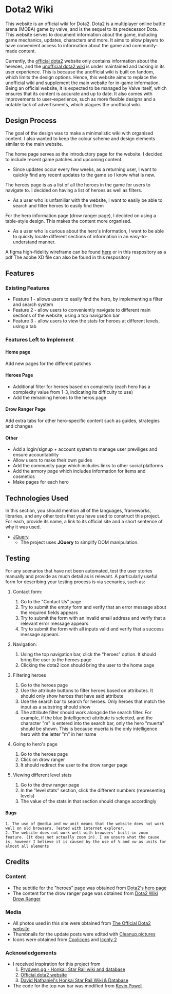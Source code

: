 # Dota2 Wiki

This website is an official wiki for Dota2. Dota2 is a multiplayer online battle arena (MOBA) game by valve, and is the sequel to its predecessor Dota. This website serves to document information about the game, including game mechanics, updates, characters and more. It aims to allow players to have convenient access to information about the game and community-made content. 

Currently, the [official dota2](https://www.dota2.com/home) website only contains information about the hereoes, and the [unofficial dota2 wiki](https://dota2.fandom.com/wiki/Dota_2_Wiki) is under maintained and lacking in its user experience. This is because the unofficial wiki is built on fandom, which limits the design options. Hence, this website aims to replace the unofficial wiki and supplement the main website for in-game information. Being an official website, it is expected to be managed by Valve itself, which ensures that its content is accurate and up to date. It also comes with improvements to user-experience, such as more flexible designs and a notable lack of advertisments, which plagues the unofficial wiki.

## Design Process
 
The goal of the design was to make a minimalistic wiki with organised content. I also wanted to keep the colour scheme and design elements similar to the main website.

The home page serves as the introductory page for the website. I decided to include recent game patches and upcoming content. 
- Since updates occur every few weeks, as a returning user, I want to quickly find any recent updates to the game so I know what is new.

The heroes page is as a list of all the heroes in the game for users to navigate to. I decided on having a list of heroes as well as filters.
- As a user who is unfamiliar with the website, I want to easily be able to search and filter heroes to easily find them

For the hero information page (drow ranger page), I decided on using a table-style design. This makes the content more organised.
- As a user who is curious about the hero's information, I want to be able to quickly locate different sections of information in an easy-to-understand manner.


A figma high-fidelity wireframe can be found [here](https://www.figma.com/file/z5IDi21uUzYACzDcgAW1j6/FED-S10255731-Assignment-1) or in this respository as a pdf
The adobe XD file can also be found in this respository

## Features

 
### Existing Features
- Feature 1 - allows users to easily find the hero, by implementing a filter and search system
- Feature 2 - allow users to conveniently navigate to different main sections of the website, using a top navigation bar
- Feature 3 - allow users to view the stats for heroes at different levels, using a tab


### Features Left to Implement

#### Home page
Add new pages for the different patches
#### Heroes Page
- Additional filter for heroes based on complexity (each hero has a complexity value from 1-3, indicating its difficulty to use)
- Add the remaining heroes to the heros page

#### Drow Ranger Page
Add extra tabs for other hero-specific content such as guides, strategies and changes

#### Other
- Add a login/signup + account system to manage user previliges and ensure accountability
- Allow users to make their own guides
- Add the community page which includes links to other social platforms
- Add the armory page which includes information for items and cosmetics
- Make pages for each hero


## Technologies Used

In this section, you should mention all of the languages, frameworks, libraries, and any other tools that you have used to construct this project. For each, provide its name, a link to its official site and a short sentence of why it was used.

- [JQuery](https://jquery.com)
    - The project uses **JQuery** to simplify DOM manipulation.


## Testing

For any scenarios that have not been automated, test the user stories manually and provide as much detail as is relevant. A particularly useful form for describing your testing process is via scenarios, such as:

1. Contact form:
    1. Go to the "Contact Us" page
    2. Try to submit the empty form and verify that an error message about the required fields appears
    3. Try to submit the form with an invalid email address and verify that a relevant error message appears
    4. Try to submit the form with all inputs valid and verify that a success message appears.

1. Navigation:
    1. Using the top navigation bar, click the "heroes" option. It should bring the user to the heroes page
    2. Clicking the dota2 icon should bring the user to the home page


2. Filtering heroes
    1. Go to the heroes page
    2. Use the attribute buttons to filter heroes based on attributes. It should only show heroes that have said attribute
    3. Use the search bar to search for heroes. Only heroes that match the input as a substring should show
    4. The attribute filter should work alongside the search filter. For example, if the blue (intelligence) attribute is selected, and the character "m" is entered into the search bar, only the hero "muerta" should be shown. This is because muerta is the only intelligence hero with the letter "m" in her name

3. Going to hero's page
    1. Go to the heroes page
    2. Click on drow ranger
    3. It should redirect the user to the drow ranger page

4. Viewing different level stats
    1. Go to the drow ranger page
    2. In the "level stats" section, click the different numbers (representing levels)
    3. The value of the stats in that section should change accordingly

#### Bugs
    1. The use of @media and vw unit means that the website does not work well on old browsers. Tested with internet explorer.
    2. The website does not work well with browsers' built-in zoom feature. (It does not actually zoom in). I am unsure what the cause is, however I believe it is caused by the use of % and vw as units for almost all elements


## Credits

### Content
- The subtitle for the "heroes" page was obtained from [Dota2's hero page](https://www.dota2.com/heroes)
- The content for the drow ranger page was obtained from [Dota2 Wiki Drow Ranger](https://dota2.fandom.com/wiki/Drow_Ranger)

### Media
- All photos used in this site were obtained from [The Official Dota2 website](https://www.dota2.com)
- Thumbnails for the update posts were edited with [Cleanup.pictures](https://cleanup.pictures/)
- Icons were obtained from [Coolicons](https://www.figma.com/community/file/800815864899415771/coolicons-free-iconset) and [Iconly 2](https://www.figma.com/community/file/996610000954670629)

### Acknowledgements

- I received inspiration for this project from 
    1. [Prydwen.gg - Honkai: Star Rail wiki and database](https://www.prydwen.gg/star-rail/)
    2. [Official dota2 website](www.dota2.com) 
    3. [David Nathaniel's Honkai Star Rail Wiki & Database](https://dribbble.com/shots/22782088-Honkai-Star-Rail-Wiki-Database) 
- The code for the top nav bar was modified from [Kevin Powell](https://www.youtube.com/watch?v=8QKOaTYvYUA)
